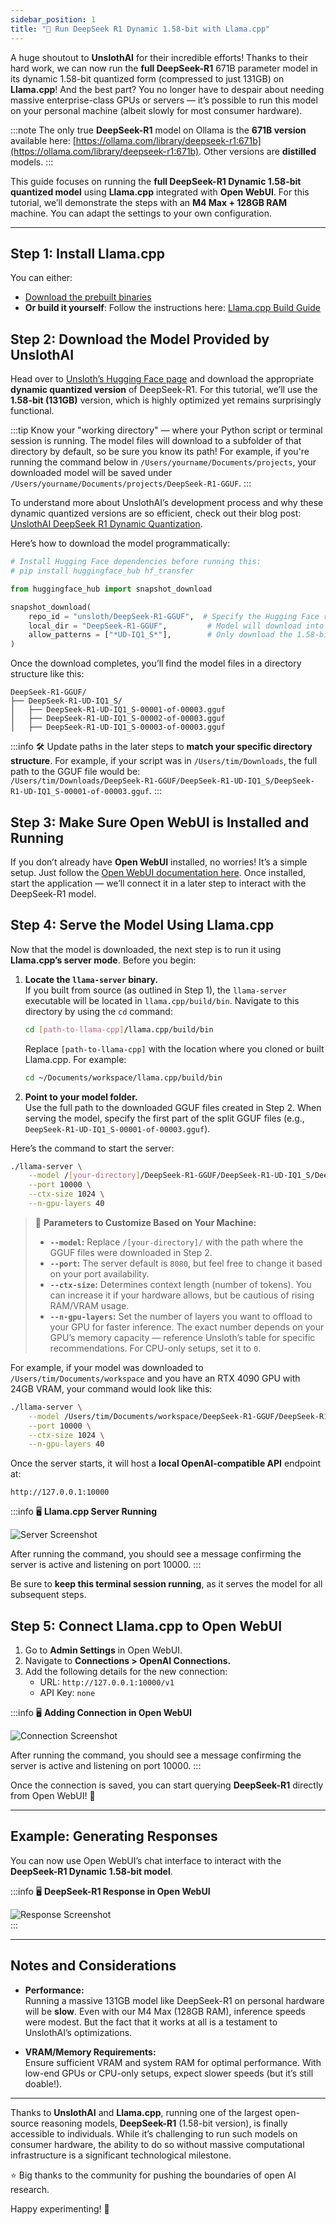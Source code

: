 ```yaml
---
sidebar_position: 1
title: "🦥 Run DeepSeek R1 Dynamic 1.58-bit with Llama.cpp"
---
```


A huge shoutout to **UnslothAI** for their incredible efforts! Thanks to their hard work, we can now run the **full DeepSeek-R1** 671B parameter model in its dynamic 1.58-bit quantized form (compressed to just 131GB) on **Llama.cpp**! And the best part? You no longer have to despair about needing massive enterprise-class GPUs or servers — it’s possible to run this model on your personal machine (albeit slowly for most consumer hardware).  

:::note
The only true **DeepSeek-R1** model on Ollama is the **671B version** available here: [https://ollama.com/library/deepseek-r1:671b](https://ollama.com/library/deepseek-r1:671b). Other versions are **distilled** models.
:::

This guide focuses on running the **full DeepSeek-R1 Dynamic 1.58-bit quantized model** using **Llama.cpp** integrated with **Open WebUI**. For this tutorial, we’ll demonstrate the steps with an **M4 Max + 128GB RAM** machine. You can adapt the settings to your own configuration.  

---

## Step 1: Install Llama.cpp  

You can either:  
- [Download the prebuilt binaries](https://github.com/ggerganov/llama.cpp/releases)  
- **Or build it yourself**: Follow the instructions here: [Llama.cpp Build Guide](https://github.com/ggerganov/llama.cpp/blob/master/docs/build.md)  

## Step 2: Download the Model Provided by UnslothAI  

Head over to [Unsloth’s Hugging Face page](https://huggingface.co/unsloth/DeepSeek-R1-GGUF) and download the appropriate **dynamic quantized version** of DeepSeek-R1. For this tutorial, we’ll use the **1.58-bit (131GB)** version, which is highly optimized yet remains surprisingly functional.


:::tip
Know your "working directory" — where your Python script or terminal session is running. The model files will download to a subfolder of that directory by default, so be sure you know its path! For example, if you're running the command below in `/Users/yourname/Documents/projects`, your downloaded model will be saved under `/Users/yourname/Documents/projects/DeepSeek-R1-GGUF`. 
:::

To understand more about UnslothAI’s development process and why these dynamic quantized versions are so efficient, check out their blog post: [UnslothAI DeepSeek R1 Dynamic Quantization](https://unsloth.ai/blog/deepseekr1-dynamic).  

Here’s how to download the model programmatically:  
```python
# Install Hugging Face dependencies before running this:
# pip install huggingface_hub hf_transfer

from huggingface_hub import snapshot_download

snapshot_download(
    repo_id = "unsloth/DeepSeek-R1-GGUF",  # Specify the Hugging Face repo
    local_dir = "DeepSeek-R1-GGUF",         # Model will download into this directory
    allow_patterns = ["*UD-IQ1_S*"],        # Only download the 1.58-bit version
)
```

Once the download completes, you’ll find the model files in a directory structure like this:  
```
DeepSeek-R1-GGUF/
├── DeepSeek-R1-UD-IQ1_S/
│   ├── DeepSeek-R1-UD-IQ1_S-00001-of-00003.gguf
│   ├── DeepSeek-R1-UD-IQ1_S-00002-of-00003.gguf
│   ├── DeepSeek-R1-UD-IQ1_S-00003-of-00003.gguf
```

:::info
🛠️ Update paths in the later steps to **match your specific directory structure**. For example, if your script was in `/Users/tim/Downloads`, the full path to the GGUF file would be:  
`/Users/tim/Downloads/DeepSeek-R1-GGUF/DeepSeek-R1-UD-IQ1_S/DeepSeek-R1-UD-IQ1_S-00001-of-00003.gguf`.
:::

## Step 3: Make Sure Open WebUI is Installed and Running  

If you don’t already have **Open WebUI** installed, no worries! It’s a simple setup. Just follow the [Open WebUI documentation here](https://docs.openwebui.com/). Once installed, start the application — we’ll connect it in a later step to interact with the DeepSeek-R1 model.  


## Step 4: Serve the Model Using Llama.cpp  

Now that the model is downloaded, the next step is to run it using **Llama.cpp’s server mode**. Before you begin:  

1. **Locate the `llama-server` binary.**  
   If you built from source (as outlined in Step 1), the `llama-server` executable will be located in `llama.cpp/build/bin`. Navigate to this directory by using the `cd` command:  
   ```bash
   cd [path-to-llama-cpp]/llama.cpp/build/bin
   ```

   Replace `[path-to-llama-cpp]` with the location where you cloned or built Llama.cpp. For example:  
   ```bash
   cd ~/Documents/workspace/llama.cpp/build/bin
   ```

2. **Point to your model folder.**  
   Use the full path to the downloaded GGUF files created in Step 2. When serving the model, specify the first part of the split GGUF files (e.g., `DeepSeek-R1-UD-IQ1_S-00001-of-00003.gguf`).  

Here’s the command to start the server:  
```bash
./llama-server \
    --model /[your-directory]/DeepSeek-R1-GGUF/DeepSeek-R1-UD-IQ1_S/DeepSeek-R1-UD-IQ1_S-00001-of-00003.gguf \
    --port 10000 \
    --ctx-size 1024 \
    --n-gpu-layers 40
```

> 🔑 **Parameters to Customize Based on Your Machine:**  
> - **`--model`:** Replace `/[your-directory]/` with the path where the GGUF files were downloaded in Step 2.  
> - **`--port`:** The server default is `8080`, but feel free to change it based on your port availability.  
> - **`--ctx-size`:** Determines context length (number of tokens). You can increase it if your hardware allows, but be cautious of rising RAM/VRAM usage.  
> - **`--n-gpu-layers`:** Set the number of layers you want to offload to your GPU for faster inference. The exact number depends on your GPU’s memory capacity — reference Unsloth’s table for specific recommendations. For CPU-only setups, set it to `0`.  

For example, if your model was downloaded to `/Users/tim/Documents/workspace` and you have an RTX 4090 GPU with 24GB VRAM, your command would look like this:  
```bash
./llama-server \
    --model /Users/tim/Documents/workspace/DeepSeek-R1-GGUF/DeepSeek-R1-UD-IQ1_S/DeepSeek-R1-UD-IQ1_S-00001-of-00003.gguf \
    --port 10000 \
    --ctx-size 1024 \
    --n-gpu-layers 40
```

Once the server starts, it will host a **local OpenAI-compatible API** endpoint at:  
```
http://127.0.0.1:10000
```

:::info
🖥️ **Llama.cpp Server Running**  

![Server Screenshot](/images/tutorials/deepseek/serve.png)  

After running the command, you should see a message confirming the server is active and listening on port 10000.
:::

Be sure to **keep this terminal session running**, as it serves the model for all subsequent steps.

## Step 5: Connect Llama.cpp to Open WebUI  

1. Go to **Admin Settings** in Open WebUI.  
2. Navigate to **Connections > OpenAI Connections.**  
3. Add the following details for the new connection:  
   - URL: `http://127.0.0.1:10000/v1`  
   - API Key: `none`

:::info
🖥️ **Adding Connection in Open WebUI**  

![Connection Screenshot](/images/tutorials/deepseek/connection.png)  

After running the command, you should see a message confirming the server is active and listening on port 10000.
:::

Once the connection is saved, you can start querying **DeepSeek-R1** directly from Open WebUI! 🎉  

---

## Example: Generating Responses  

You can now use Open WebUI’s chat interface to interact with the **DeepSeek-R1 Dynamic 1.58-bit model**.  

:::info
🖥️ **DeepSeek-R1 Response in Open WebUI**  

![Response Screenshot](/images/tutorials/deepseek/response.png)  
:::

---

## Notes and Considerations  

- **Performance:**  
  Running a massive 131GB model like DeepSeek-R1 on personal hardware will be **slow**. Even with our M4 Max (128GB RAM), inference speeds were modest. But the fact that it works at all is a testament to UnslothAI’s optimizations.  

- **VRAM/Memory Requirements:**  
  Ensure sufficient VRAM and system RAM for optimal performance. With low-end GPUs or CPU-only setups, expect slower speeds (but it’s still doable!).  

---

Thanks to **UnslothAI** and **Llama.cpp**, running one of the largest open-source reasoning models, **DeepSeek-R1** (1.58-bit version), is finally accessible to individuals. While it’s challenging to run such models on consumer hardware, the ability to do so without massive computational infrastructure is a significant technological milestone.  

⭐ Big thanks to the community for pushing the boundaries of open AI research.  

Happy experimenting! 🚀  
